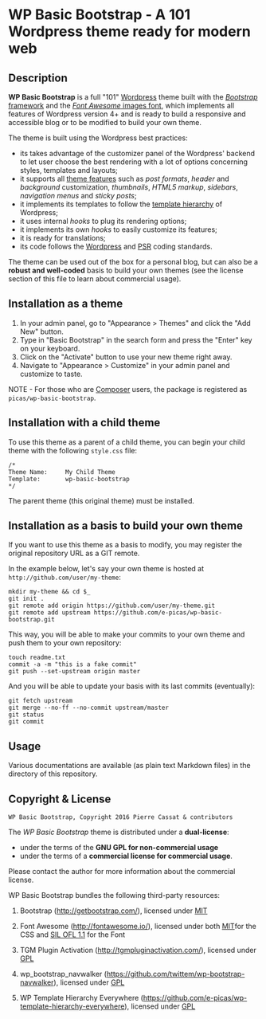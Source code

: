 WP Basic Bootstrap - A 101 Wordpress theme ready for modern web
===============================================================

Description
-----------

**WP Basic Bootstrap** is a full "101" [Wordpress](http://wordpress.org/) theme 
built with the [*Bootstrap* framework](http://getbootstrap.com/) and the 
[*Font Awesome* images font](http://fontawesome.io/), which implements all features 
of Wordpress version 4+ and is ready to build a responsive and accessible blog or 
to be modified to build your own theme.

The theme is built using the Wordpress best practices:

-   its takes advantage of the customizer panel of the Wordpress' backend to let user
    choose the best rendering with a lot of options concerning styles, templates and
    layouts;
-   it supports all [theme features](https://codex.wordpress.org/Theme_Features) such as 
    *post formats*, *header* and *background* customization, *thumbnails*, *HTML5 markup*,
    *sidebars*, *navigation menus* and *sticky posts*;
-   it implements its templates to follow the [template hierarchy](https://developer.wordpress.org/themes/basics/template-hierarchy/)
    of Wordpress;
-   it uses internal *hooks* to plug its rendering options;
-   it implements its own *hooks* to easily customize its features;
-   it is ready for translations;
-   its code follows the [Wordpress](http://codex.wordpress.org/WordPress_Coding_Standards) 
    and [PSR](http://www.php-fig.org/) coding standards.

The theme can be used out of the box for a personal blog, but can also be a **robust and well-coded** 
basis to build your own themes (see the license section of this file to learn about commercial
usage).

Installation as a theme
-----------------------

1. In your admin panel, go to "Appearance > Themes" and click the "Add New" button.
2. Type in "Basic Bootstrap" in the search form and press the "Enter" key on your keyboard.
3. Click on the "Activate" button to use your new theme right away.
4. Navigate to "Appearance > Customize" in your admin panel and customize to taste.

NOTE - For those who are [Composer](http://getcomposer.org/) users, the package is registered
as `picas/wp-basic-bootstrap`.

Installation with a child theme
-------------------------------

To use this theme as a parent of a child theme, you can begin your child theme with the following `style.css` file:

    /*
    Theme Name:     My Child Theme
    Template:       wp-basic-bootstrap
    */

The parent theme (this original theme) must be installed.

Installation as a basis to build your own theme
-----------------------------------------------

If you want to use this theme as a basis to modify, you may register the original repository URL as a GIT remote.

In the example below, let's say your own theme is hosted at `http://github.com/user/my-theme`:

    mkdir my-theme && cd $_
    git init .
    git remote add origin https://github.com/user/my-theme.git
    git remote add upstream https://github.com/e-picas/wp-basic-bootstrap.git

This way, you will be able to make your commits to your own theme and push them to your own repository:

    touch readme.txt
    commit -a -m "this is a fake commit"
    git push --set-upstream origin master

And you will be able to update your basis with its last commits (eventually):

    git fetch upstream
    git merge --no-ff --no-commit upstream/master
    git status
    git commit

Usage
-----

Various documentations are available (as plain text Markdown files) in the <doc/> directory
of this repository.

Copyright & License
-------------------

    WP Basic Bootstrap, Copyright 2016 Pierre Cassat & contributors

The *WP Basic Bootstrap* theme is distributed under a **dual-license**:

-   under the terms of the **GNU GPL for non-commercial usage**
-   under the terms of a **commercial license for commercial usage**.

Please contact the author for more information about the commercial license.

WP Basic Bootstrap bundles the following third-party resources:

1.  Bootstrap (<http://getbootstrap.com/>), licensed under 
    [MIT](https://github.com/twbs/bootstrap/blob/master/LICENSE)

2.  Font Awesome (<http://fontawesome.io/>), licensed under both 
    [MIT](https://github.com/dimsemenov/Magnific-Popup/blob/master/LICENSE)for the CSS and 
    [SIL OFL 1.1](http://fontawesome.io/license) for the Font

3.  TGM Plugin Activation (<http://tgmpluginactivation.com/>), licensed under 
    [GPL](https://github.com/TGMPA/TGM-Plugin-Activation/blob/develop/LICENSE.md)

4.  wp_bootstrap_navwalker (<https://github.com/twittem/wp-bootstrap-navwalker>), licensed under 
    [GPL](https://github.com/twittem/wp-bootstrap-navwalker/blob/master/LICENSE.txt)

5.  WP Template Hierarchy Everywhere (<https://github.com/e-picas/wp-template-hierarchy-everywhere>), licensed under 
    [GPL](http://www.gnu.org/licenses/gpl-3.0.html)
